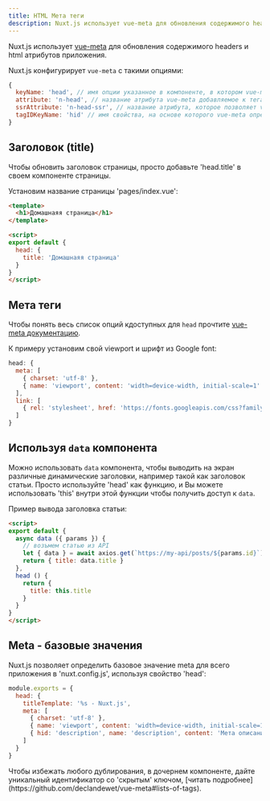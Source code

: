 ```yaml
---
title: HTML Мета теги
description: Nuxt.js использует vue-meta для обновления содержимого headers и html атрибутов приложения.
---
```


Nuxt.js использует [vue-meta](https://github.com/declandewet/vue-meta) для обновления содержимого headers и html атрибутов приложения.

Nuxt.js конфигурирует `vue-meta` с такими опциями:
```js
{
  keyName: 'head', // имя опции указанное в компоненте, в котором vue-meta ищет meta информацию.
  attribute: 'n-head', // название атрибута vue-meta добавляемое к тегам, за которыми он наблюдает
  ssrAttribute: 'n-head-ssr', // название атрибута, которое позволяет vue-meta понимать, что meta информация уже была представлена сервером
  tagIDKeyName: 'hid' // имя свойства, на основе которого vue-meta определит, перезаписать или добавить тег (Аналог id)
}
```

## Заголовок (title)

Чтобы обновить заголовок страницы, просто добавьте 'head.title' в своем компоненте страницы.

Установим название страницы 'pages/index.vue':

```html
<template>
  <h1>Домашнаяя страница</h1>
</template>

<script>
export default {
  head: {
    title: 'Домашнаяя страница'
  }
}
</script>
```

## Мета теги

Чтобы понять весь список опций кдоступных для `head` прочтите [vue-meta документацию](https://github.com/declandewet/vue-meta#recognized-metainfo-properties).

К примеру установим свой viewport и шрифт из Google font:
```js
head: {
  meta: [
    { charset: 'utf-8' },
    { name: 'viewport', content: 'width=device-width, initial-scale=1' }
  ],
  link: [
    { rel: 'stylesheet', href: 'https://fonts.googleapis.com/css?family=Roboto' }
  ]
}
```

## Используя `data` компонента

Можно использовать `data` компонента, чтобы выводить на экран различные динамические заголовки, например такой как заголовок статьи. Просто используйте 'head' как функцию, и Вы можете использовать 'this' внутри этой функции чтобы получить доступ к `data`.

Пример вывода заголовка статьи:
```html
<script>
export default {
  async data ({ params }) {
    // возъмем статью из API
    let { data } = await axios.get(`https://my-api/posts/${params.id}`)
    return { title: data.title }
  },
  head () {
    return {
      title: this.title
    }
  }
}
</script>
```

## Meta - базовые значения
Nuxt.js позволяет определить базовое значение meta для всего приложения в 'nuxt.config.js', используя свойство 'head':

```js
module.exports = {
  head: {
    titleTemplate: '%s - Nuxt.js',
    meta: [
      { charset: 'utf-8' },
      { name: 'viewport', content: 'width=device-width, initial-scale=1' },
      { hid: 'description', name: 'description', content: 'Мета описание' }
    ]
  }
}
```

<p class="Alert">Чтобы избежать любого дублирования, в дочернем компоненте, дайте уникальный идентификатор со 'скрытым' ключом, [читать подробнее](https://github.com/declandewet/vue-meta#lists-of-tags).</p>

